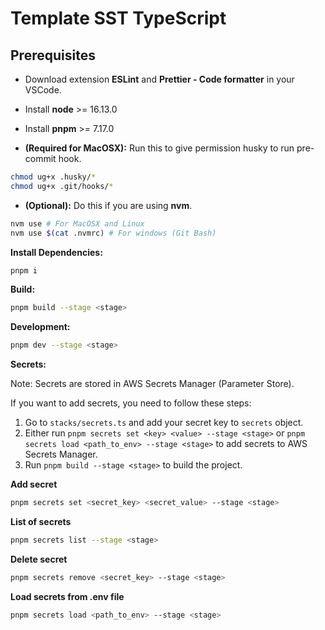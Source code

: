 # Template SST TypeScript

## Prerequisites

- Download extension **ESLint** and **Prettier - Code formatter** in your VSCode.
- Install **node** >= 16.13.0
- Install **pnpm** >= 7.17.0

- **(Required for MacOSX):** Run this to give permission husky to run pre-commit hook.

```bash
chmod ug+x .husky/*
chmod ug+x .git/hooks/*
```

- **(Optional):** Do this if you are using **nvm**.

```bash
nvm use # For MacOSX and Linux
nvm use $(cat .nvmrc) # For windows (Git Bash)
```

**Install Dependencies:**

```bash
pnpm i
```

**Build:**

```bash
pnpm build --stage <stage>
```

**Development:**

```bash
pnpm dev --stage <stage>
```

**Secrets:**

Note: Secrets are stored in AWS Secrets Manager (Parameter Store).

If you want to add secrets, you need to follow these steps:

1. Go to `stacks/secrets.ts` and add your secret key to `secrets` object.
2. Either run `pnpm secrets set <key> <value> --stage <stage>` or `pnpm secrets load <path_to_env> --stage <stage>` to add secrets to AWS Secrets Manager.
3. Run `pnpm build --stage <stage>` to build the project.

**Add secret**

```bash
pnpm secrets set <secret_key> <secret_value> --stage <stage>
```

**List of secrets**

```bash
pnpm secrets list --stage <stage>
```

**Delete secret**

```bash
pnpm secrets remove <secret_key> --stage <stage>
```

**Load secrets from .env file**

```bash
pnpm secrets load <path_to_env> --stage <stage>
```
